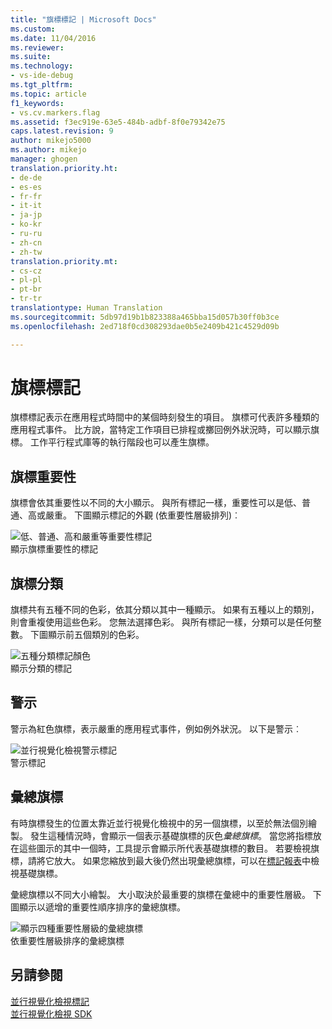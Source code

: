 ```yaml
---
title: "旗標標記 | Microsoft Docs"
ms.custom: 
ms.date: 11/04/2016
ms.reviewer: 
ms.suite: 
ms.technology:
- vs-ide-debug
ms.tgt_pltfrm: 
ms.topic: article
f1_keywords:
- vs.cv.markers.flag
ms.assetid: f3ec919e-63e5-484b-adbf-8f0e79342e75
caps.latest.revision: 9
author: mikejo5000
ms.author: mikejo
manager: ghogen
translation.priority.ht:
- de-de
- es-es
- fr-fr
- it-it
- ja-jp
- ko-kr
- ru-ru
- zh-cn
- zh-tw
translation.priority.mt:
- cs-cz
- pl-pl
- pt-br
- tr-tr
translationtype: Human Translation
ms.sourcegitcommit: 5db97d19b1b823388a465bba15d057b30ff0b3ce
ms.openlocfilehash: 2ed718f0cd308293dae0b5e2409b421c4529d09b

---
```

# <a name="flag-markers"></a>旗標標記
旗標標記表示在應用程式時間中的某個時刻發生的項目。 旗標可代表許多種類的應用程式事件。 比方說，當特定工作項目已排程或擲回例外狀況時，可以顯示旗標。 工作平行程式庫等的執行階段也可以產生旗標。  
  
## <a name="flag-importance"></a>旗標重要性  
 旗標會依其重要性以不同的大小顯示。 與所有標記一樣，重要性可以是低、普通、高或嚴重。  下圖顯示標記的外觀 (依重要性層級排列)︰  
  
 ![低、普通、高和嚴重等重要性標記](../profiling/media/cvmarkerimportance.png "CVMarkerImportance")  
顯示旗標重要性的標記  
  
## <a name="flag-category"></a>旗標分類  
 旗標共有五種不同的色彩，依其分類以其中一種顯示。 如果有五種以上的類別，則會重複使用這些色彩。 您無法選擇色彩。 與所有標記一樣，分類可以是任何整數。 下圖顯示前五個類別的色彩。  
  
 ![五種分類標記顏色](../profiling/media/cvmarkercategory.png "CVMarkerCategory")  
顯示分類的標記  
  
## <a name="alerts"></a>警示  
 警示為紅色旗標，表示嚴重的應用程式事件，例如例外狀況。  以下是警示︰  
  
 ![並行視覺化檢視警示標記](../profiling/media/cvmarkeralert.png "CVMarkerAlert")  
警示標記  
  
## <a name="aggregation-flags"></a>彙總旗標  
 有時旗標發生的位置太靠近並行視覺化檢視中的另一個旗標，以至於無法個別繪製。 發生這種情況時，會顯示一個表示基礎旗標的灰色*彙總旗標*。 當您將指標放在這些圖示的其中一個時，工具提示會顯示所代表基礎旗標的數目。 若要檢視旗標，請將它放大。 如果您縮放到最大後仍然出現彙總旗標，可以在[標記報表](../profiling/markers-report.md)中檢視基礎旗標。  
  
 彙總旗標以不同大小繪製。 大小取決於最重要的旗標在彙總中的重要性層級。 下圖顯示以遞增的重要性順序排序的彙總旗標。  
  
 ![顯示四種重要性層級的彙總旗標](../profiling/media/cvmarkeraggregate.png "CVMarkerAggregate")  
依重要性層級排序的彙總旗標  
  
## <a name="see-also"></a>另請參閱  
 [並行視覺化檢視標記](../profiling/concurrency-visualizer-markers.md)   
 [並行視覺化檢視 SDK](../profiling/concurrency-visualizer-sdk.md)


<!--HONumber=Feb17_HO4-->


